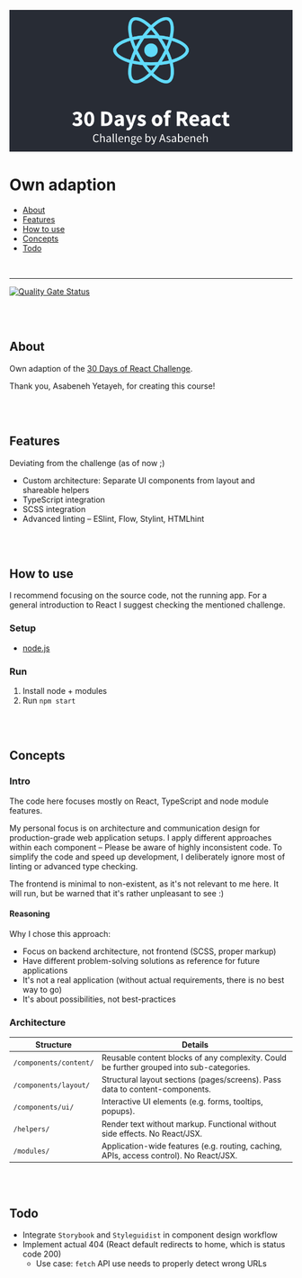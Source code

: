 ![30 Days of React Challenge](teaser.png)

# Own adaption

- [About](#about)
- [Features](#features)
- [How to use](#how-to-use)
- [Concepts](#concepts)
- [Todo](#todo)

<br>

---

[![Quality Gate Status](https://sonarcloud.io/api/project_badges/measure?project=ChristianOellers_30-Days-of-React-Challenge&metric=alert_status)](https://sonarcloud.io/dashboard?id=ChristianOellers_30-Days-of-React-Challenge)


<br><br>

## About

Own adaption of the [30 Days of React Challenge](https://github.com/Asabeneh/30-Days-Of-React).

Thank you, Asabeneh Yetayeh, for creating this course!


<br><br>

## Features

Deviating from the challenge (as of now ;)

- Custom architecture: Separate UI components from layout and shareable helpers
- TypeScript integration
- SCSS integration
- Advanced linting – ESlint, Flow, Stylint, HTMLhint


<br><br>

## How to use

I recommend focusing on the source code, not the running app.
For a general introduction to React I suggest checking the mentioned challenge.

### Setup

- [node.js](https://nodejs.org)

### Run

1. Install node + modules
2. Run `npm start`


<br><br>

## Concepts

### Intro

The code here focuses mostly on React, TypeScript and node module features.

My personal focus is on architecture and communication design for production-grade web application setups.
I apply different approaches within each component – Please be aware of highly inconsistent code.
To simplify the code and speed up development, I deliberately ignore most of linting or advanced type checking. 

The frontend is minimal to non-existent, as it's not relevant to me here.
It will run, but be warned that it's rather unpleasant to see :)

#### Reasoning

Why I chose this approach:

- Focus on backend architecture, not frontend (SCSS, proper markup)
- Have different problem-solving solutions as reference for future applications
- It's not a real application (without actual requirements, there is no best way to go)
- It's about possibilities, not best-practices

### Architecture

| Structure | Details |
|-----------|---------|
| `/components/content/` | Reusable content blocks of any complexity. Could be further grouped into sub-categories. |
| `/components/layout/` | Structural layout sections (pages/screens). Pass data to content-components. |
| `/components/ui/` | Interactive UI elements (e.g. forms, tooltips, popups). |
| `/helpers/` | Render text without markup. Functional without side effects. No React/JSX. |
| `/modules/` | Application-wide features (e.g. routing, caching, APIs, access control). No React/JSX. |


<br><br>

## Todo

- Integrate `Storybook` and `Styleguidist` in component design workflow
- Implement actual 404 (React default redirects to home, which is status code 200)
  - Use case: `fetch` API use needs to properly detect wrong URLs

